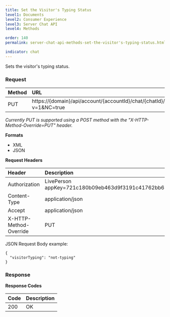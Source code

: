 ```yaml
---
title: Set the Visitor's Typing Status
level1: Documents
level2: Consumer Experience
level3: Server Chat API
level4: Methods

order: 140
permalink: server-chat-api-methods-set-the-visitor's-typing-status.html

indicator: chat
---
```


Sets the visitor's typing status.

### Request

| Method | URL |
| :--- |  :--- |
| PUT |  https://{domain}/api/account/{accountId}/chat/{chatId}/info/visitorTyping?v=1&NC=true |

*Currently PUT is supported using a POST method with the "X-HTTP-Method-Override=PUT" header.*

**Formats**

- XML
- JSON

**Request Headers**

| Header | Description |
| :--- | :--- |
| Authorization | LivePerson appKey=721c180b09eb463d9f3191c41762bb68 |
| Content-Type | application/json |
| Accept | application/json |
| X-HTTP-Method-Override | PUT |

JSON Request Body example:

    {
      "visitorTyping": "not-typing"
    }

### Response

**Response Codes**

| Code | Description |
| :--- | :--- |
| 200 | OK |
